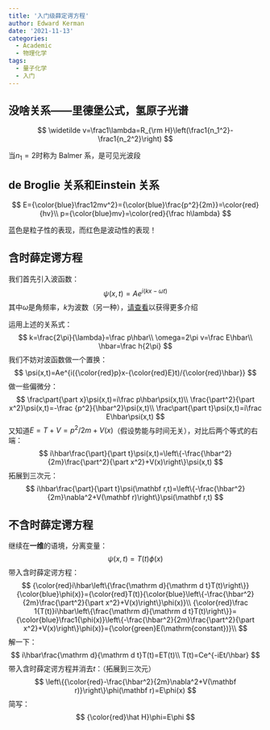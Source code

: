 ```yaml
---
title: '入门级薛定谔方程'
author: Edward Kerman
date: '2021-11-13'
categories:
  - Academic
  - 物理化学
tags:
  - 量子化学
  - 入门
---
```


## 没啥关系——里德堡公式，氢原子光谱

$$
\widetilde v=\frac1\lambda=R_{\rm H}\left(\frac1{n_1^2}-\frac1{n_2^2}\right)
$$

当$n_1=2$时称为 Balmer 系，是可见光波段

## de Broglie 关系和Einstein 关系

$$
E={\color{blue}\frac12mv^2}={\color{blue}\frac{p^2}{2m}}=\color{red}{hv}\\
p={\color{blue}mv}=\color{red}{\frac h\lambda}
$$

蓝色是粒子性的表现，而红色是波动性的表现！

## 含时薛定谔方程

我们首先引入波函数：
$$
\psi(x,t)=Ae^{i(kx-\omega t)}
$$
其中$\omega$是角频率，$k$为波数（另一种），[请查看](https://www.animations.physics.unsw.edu.au/jw/travelling_sine_wave.htm)以获得更多介绍

运用上述的关系式：
$$
k=\frac{2\pi}{\lambda}=\frac p\hbar\\
\omega=2\pi v=\frac E\hbar\\
\hbar=\frac h{2\pi}
$$
我们不妨对波函数做一个置换：
$$
\psi(x,t)=Ae^{i({\color{red}p}x-{\color{red}E}t)/{\color{red}\hbar}}
$$
做一些偏微分：
$$
\frac\part{\part x}\psi(x,t)=i\frac p\hbar\psi(x,t)\\
\frac{\part^2}{\part x^2}\psi(x,t)=-\frac {p^2}{\hbar^2}\psi(x,t)\\
\frac\part{\part t}\psi(x,t)=i\frac E\hbar\psi(x,t)
$$
又知道$E=T+V=p^2/2m+V(x)$（假设势能与时间无关），对比后两个等式的右端：
$$
i\hbar\frac{\part}{\part t}\psi(x,t)=\left\{-\frac{\hbar^2}{2m}\frac{\part^2}{\part x^2}+V(x)\right\}\psi(x,t)
$$
拓展到三次元：
$$
i\hbar\frac{\part}{\part t}\psi(\mathbf r,t)=\left\{-\frac{\hbar^2}{2m}\nabla^2+V(\mathbf r)\right\}\psi(\mathbf r,t)
$$

## 不含时薛定谔方程

继续在**一维**的语境，分离变量：
$$
\psi(x,t)=T(t)\phi(x)
$$
带入含时薛定谔方程：
$$
{\color{red}i\hbar\left\{\frac{\mathrm d}{\mathrm d t}T(t)\right\}}{\color{blue}\phi(x)}={\color{red}T(t)}{\color{blue}\left\{-\frac{\hbar^2}{2m}\frac{\part^2}{\part x^2}+V(x)\right\}\phi(x)}\\
{\color{red}\frac 1{T(t)}i\hbar\left\{\frac{\mathrm d}{\mathrm d t}T(t)\right\}}={\color{blue}\frac1{\phi(x)}\left\{-\frac{\hbar^2}{2m}\frac{\part^2}{\part x^2}+V(x)\right\}\phi(x)}={\color{green}E(\mathrm{constant})}\\
$$
解一下：
$$
i\hbar\frac{\mathrm d}{\mathrm d t}T(t)=ET(t)\\
T(t)=Ce^{-iEt/\hbar}
$$
带入含时薛定谔方程并消去$t$：（拓展到三次元）
$$
\left\{{\color{red}-\frac{\hbar^2}{2m}\nabla^2+V(\mathbf r)}\right\}\phi(\mathbf r)=E\phi(x)
$$
简写：
$$
{\color{red}\hat H}\phi=E\phi
$$

